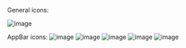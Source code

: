 General icons:

![image](https://cloud.githubusercontent.com/assets/1873511/4743617/a1ca0458-5a29-11e4-87a6-04c173b3e19a.png)


AppBar icons:
![image](https://cloud.githubusercontent.com/assets/1873511/4743626/b6a81f36-5a29-11e4-8931-69a18d419c23.png)
![image](https://cloud.githubusercontent.com/assets/1873511/4743636/c7c05630-5a29-11e4-871b-8e11a2459cc1.png)
![image](https://cloud.githubusercontent.com/assets/1873511/4743645/d457173a-5a29-11e4-84a8-705ff6b7167a.png)
![image](https://cloud.githubusercontent.com/assets/1873511/4743653/e42df700-5a29-11e4-88e9-c9c86ab0917f.png)
![image](https://cloud.githubusercontent.com/assets/1873511/4743665/f108b276-5a29-11e4-9938-6292135862c0.png)
